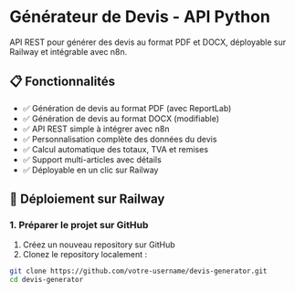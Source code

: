 # Générateur de Devis - API Python

API REST pour générer des devis au format PDF et DOCX, déployable sur Railway et intégrable avec n8n.

## 📋 Fonctionnalités

- ✅ Génération de devis au format PDF (avec ReportLab)
- ✅ Génération de devis au format DOCX (modifiable)
- ✅ API REST simple à intégrer avec n8n
- ✅ Personnalisation complète des données du devis
- ✅ Calcul automatique des totaux, TVA et remises
- ✅ Support multi-articles avec détails
- ✅ Déployable en un clic sur Railway

## 🚀 Déploiement sur Railway

### 1. Préparer le projet sur GitHub

1. Créez un nouveau repository sur GitHub
2. Clonez le repository localement :
```bash
git clone https://github.com/votre-username/devis-generator.git
cd devis-generator
